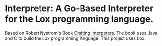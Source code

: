 # Interpreter: A Go-Based Interpreter for the Lox programming language.
  
Based on Robert Nystrom's Book [Crafting Interpeters](https://craftinginterpreters.com/introduction.html).
The book uses Java and C to build the Lox programming language. This project uses Lox.
